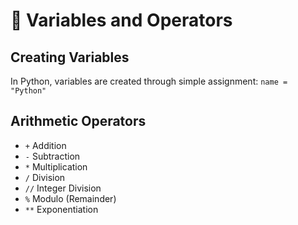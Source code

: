 # 🔧 Variables and Operators

## Creating Variables

In Python, variables are created through simple assignment: `name = "Python"`

## Arithmetic Operators

- `+` Addition
- `-` Subtraction
- `*` Multiplication
- `/` Division
- `//` Integer Division
- `%` Modulo (Remainder)
- `**` Exponentiation